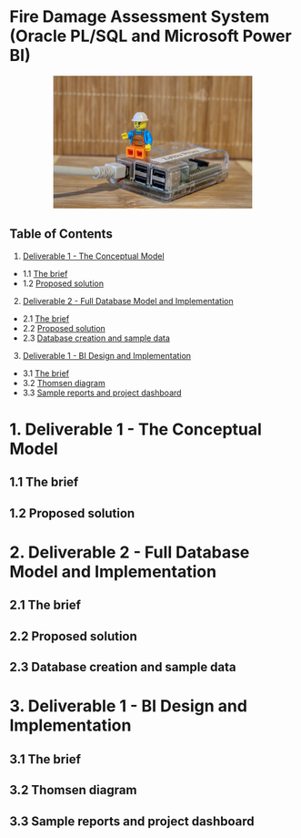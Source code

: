 # Fire Damage Assessment System (Oracle PL/SQL and Microsoft Power BI)

<p align="center">
  <img width="350" src="https://github.com/nuclearcheesecake/lampstacks/blob/main/images/intro.jpg">
</p>

## Table of Contents

1. [Deliverable 1 - The Conceptual Model](#1)
  * 1.1 [The brief](#2)
  * 1.2 [Proposed solution](#3)
2. [Deliverable 2 - Full Database Model and Implementation](#4)
  * 2.1 [The brief](#5)
  * 2.2 [Proposed solution](#6)
  * 2.3 [Database creation and sample data](#7)
3. [Deliverable 1 - BI Design and Implementation](#8)
  * 3.1 [The brief](#9)
  * 3.2 [Thomsen diagram](#10)
  * 3.3 [Sample reports and project dashboard](#11)

<a name="1"></a>
# 1. Deliverable 1 - The Conceptual Model

<a name="2"></a>
## 1.1 The brief

<a name="3"></a>
## 1.2 Proposed solution


<a name="4"></a>
# 2. Deliverable 2 - Full Database Model and Implementation

<a name="5"></a>
## 2.1 The brief

<a name="6"></a>
## 2.2 Proposed solution

<a name="7"></a>
## 2.3 Database creation and sample data

<a name="8"></a>
# 3. Deliverable 1 - BI Design and Implementation

<a name="9"></a>
## 3.1 The brief

<a name="10"></a>
## 3.2 Thomsen diagram

<a name="11"></a>
## 3.3 Sample reports and project dashboard
